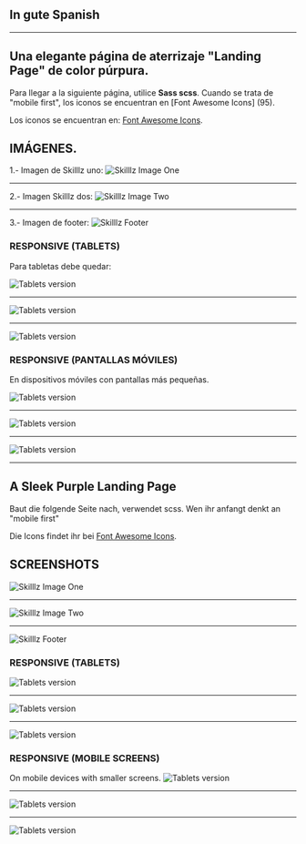 ## In gute Spanish

*************************************************************
## Una elegante página de aterrizaje "Landing Page" de color púrpura.
Para llegar a la siguiente página, utilice **Sass scss**. Cuando se trata de "mobile first", los iconos se encuentran en [Font Awesome Icons] (95).

Los iconos se encuentran en: [Font Awesome Icons](https://fontawesome.com/v4.7/icons/).


## IMÁGENES.

1.- Imagen de Skilllz uno: ![Skilllz Image One](./images/cover-1.png)
***
2.- Imagen Skilllz dos:    ![Skilllz Image Two](./images/cover-2.png)
***
3.- Imagen de footer: ![Skilllz Footer](./images/footer.png)


### RESPONSIVE (TABLETS)

Para tabletas debe quedar:

![Tablets version](./images/tablet.png)
***

![Tablets version](./images/tablet-2.png)
***

![Tablets version](./images/table-3.png)


### RESPONSIVE (PANTALLAS MÓVILES)
En dispositivos móviles con pantallas más pequeñas.

![Tablets version](./images/mobile.png)
***

![Tablets version](./images/mobile-2.png)
***

![Tablets version](./images/mobile-3.png)



***************************************************************************************
## A Sleek Purple Landing Page
Baut die folgende Seite nach, verwendet scss. Wen ihr anfangt denkt an "mobile first"

Die Icons findet ihr bei [Font Awesome Icons](https://fontawesome.com/v4.7/icons/).


## SCREENSHOTS

![Skilllz Image One](./images/cover-1.png)
***
![Skilllz Image Two](./images/cover-2.png)
***
![Skilllz Footer](./images/footer.png)


### RESPONSIVE (TABLETS)
![Tablets version](./images/tablet.png)
***

![Tablets version](./images/tablet-2.png)
***

![Tablets version](./images/table-3.png)


### RESPONSIVE (MOBILE SCREENS)
On mobile devices with smaller screens.
![Tablets version](./images/mobile.png)
***

![Tablets version](./images/mobile-2.png)
***

![Tablets version](./images/mobile-3.png)
